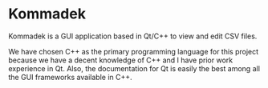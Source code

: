 # Kommadek

Kommadek is a GUI application based in Qt/C++ to view and edit CSV files.

We have chosen C++ as the primary programming language for this project because we have a decent knowledge of C++ and I have prior work experience in Qt. Also, the documentation for Qt is easily the best among all the GUI frameworks available in C++.

